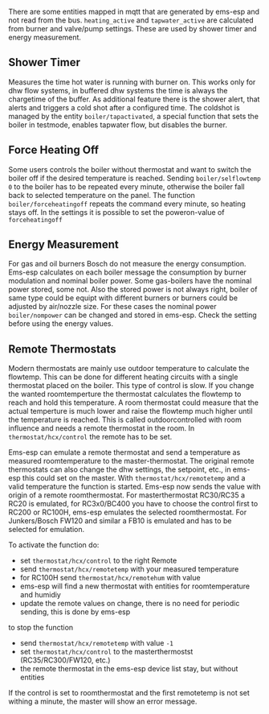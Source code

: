 There are some entities mapped in mqtt that are generated by ems-esp and not read from the bus.
`heating_active` and `tapwater_active` are calculated from burner and valve/pump settings. These are used by shower timer and energy measurement.

## Shower Timer

Measures the time hot water is running with burner on. This works only for dhw flow systems, in buffered dhw systems the time is always the chargetime of the buffer.
As additional feature there is the shower alert, that alerts and triggers a cold shot after a configured time. The coldshot is managed by the entity `boiler/tapactivated`, a special function that sets the boiler in testmode, enables tapwater flow, but disables the burner.

## Force Heating Off

Some users controls the boiler without thermostat and want to switch the boiler off if the desired temperature is reached. Sending `boiler/selflowtemp 0` to the boiler has to be repeated every minute, otherwise the boiler fall back to selected temperature on the panel.
The function `boiler/forceheatingoff` repeats the command every minute, so heating stays off. In the settings it is possible to set the poweron-value of `forceheatingoff`

## Energy Measurement

For gas and oil burners Bosch do not measure the energy consumption. Ems-esp calculates on each boiler message the consumption by burner modulation and nominal boiler power. Some gas-boilers have the nominal power stored, some not. 
Also the stored power is not always right, boiler of same type could be equipt with different burners or burners could be adjusted by air/nozzle size.
For these cases the nominal power `boiler/nompower` can be changed and stored in ems-esp. Check the setting before using the energy values.

## Remote Thermostats

Modern thermostats are mainly use outdoor temperature to calculate the flowtemp. This can be done for different heating circuits with a single thermostat placed on the boiler. This type of control is slow. 
If you change the wanted roomtemperture the thermostat calculates the flowtemp to reach and hold this temperature.
A room thermostat could measure that the actual temperture is much lower and raise the flowtemp much higher until the temperature is reached.
This is called outdoorcontrolled with room influence and needs a remote thermostat in the room. In `thermostat/hcx/control` the remote has to be set.

Ems-esp can emulate a remote thermostat and send a temperature as measured roomtemperature to the master-thermostat.
The original remote thermostats can also change the dhw settings, the setpoint, etc., in ems-esp this could set on the master.
With `thermostat/hcx/remotetemp` and a valid temperature the function is started. Ems-esp now sends the value with origin of a remote roomthermostat.
For masterthermostat RC30/RC35 a RC20 is emulated, for RC3x0/BC400 you have to choose the control first to RC200 or RC100H, ems-esp emulates the selected roomthermostat.
For Junkers/Bosch FW120 and similar a FB10 is emulated and has to be selected for emulation.

To activate the function do:
- set `thermostat/hcx/control` to the right Remote
- send `thermostat/hcx/remotetemp` with your measured temperature
- for RC100H send `thermostat/hcx/remotehum` with value
- ems-esp will find a new thermostat with entities for roomtemperature and humidiy
- update the remote values on change, there is no need for periodic sending, this is done by ems-esp

to stop the function
- send `thermostat/hcx/remotetemp` with value `-1`
- set `thermostat/hcx/control` to the masterthermostst (RC35/RC300/FW120, etc.)
- the remote thermostat in the ems-esp device list stay, but without entities

If the control is set to roomthermostat and the first remotetemp is not set withing a minute, the master will show an error message.
